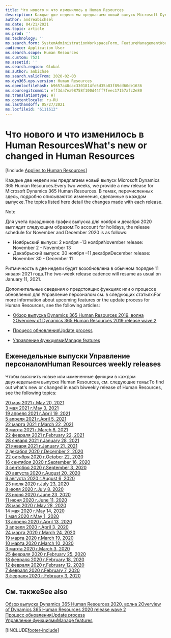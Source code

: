 ```yaml
---
title: Что нового и что изменилось в Human Resources
description: Каждые две недели мы предлагаем новый выпуск Microsoft Dynamics 365 Human Resources. В темах, перечисленных здесь, подробно описываются изменения, сделанные за каждую неделю.
author: andreabichsel
ms.date: 04/21/2021
ms.topic: article
ms.prod: ''
ms.technology: ''
ms.search.form: SystemAdministrationWorkspaceForm, FeatureManagementWorkspace
audience: Application User
ms.search.scope: Human Resources
ms.custom: 7521
ms.assetid: ''
ms.search.region: Global
ms.author: anbichse
ms.search.validFrom: 2020-02-03
ms.dyn365.ops.version: Human Resources
ms.openlocfilehash: b9657a40cac3301814fe5d35a83f89dd60de1636
ms.sourcegitcommit: eff3da7ea98758f100d44ff7feec17157afc2e80
ms.translationtype: HT
ms.contentlocale: ru-RU
ms.lasthandoff: 05/27/2021
ms.locfileid: "6111612"
---
```

# <a name="whats-new-or-changed-in-human-resources"></a><span data-ttu-id="de33f-104">Что нового и что изменилось в Human Resources</span><span class="sxs-lookup"><span data-stu-id="de33f-104">What's new or changed in Human Resources</span></span>

[!include [Applies to Human Resources](../includes/applies-to-hr.md)]

<span data-ttu-id="de33f-105">Каждые две недели мы предлагаем новый выпуск Microsoft Dynamics 365 Human Resources.</span><span class="sxs-lookup"><span data-stu-id="de33f-105">Every two weeks, we provide a new release for Microsoft Dynamics 365 Human Resources.</span></span> <span data-ttu-id="de33f-106">В темах, перечисленных здесь, подробно описываются изменения, сделанные в каждом выпуске.</span><span class="sxs-lookup"><span data-stu-id="de33f-106">The topics listed here detail the changes made with each release.</span></span>

>[!NOTE]
><span data-ttu-id="de33f-107">Для учета праздников график выпуска для ноября и декабря 2020 выглядит следующим образом:</span><span class="sxs-lookup"><span data-stu-id="de33f-107">To account for holidays, the release schedule for November and December 2020 is as follows:</span></span>
>
>- <span data-ttu-id="de33f-108">Ноябрьский выпуск: 2 ноября –13 ноября</span><span class="sxs-lookup"><span data-stu-id="de33f-108">November release: November 2 - November 13</span></span>
>- <span data-ttu-id="de33f-109">Декабрьский выпуск: 30 ноября –11 декабря</span><span class="sxs-lookup"><span data-stu-id="de33f-109">December release: November 30 - December 11</span></span>
> 
><span data-ttu-id="de33f-110">Ритмичность в две недели будет возобновлена в обычном порядке 11 января 2021 года.</span><span class="sxs-lookup"><span data-stu-id="de33f-110">The two-week release cadence will resume as usual on January 11, 2021.</span></span>

<span data-ttu-id="de33f-111">Дополнительные сведения о предстоящих функциях или о процессе обновления для Управление персоналом см. в следующих статьях:</span><span class="sxs-lookup"><span data-stu-id="de33f-111">For more information about upcoming features or the update process for Human Resources, see the following articles:</span></span> 

- [<span data-ttu-id="de33f-112">Обзор выпуска Dynamics 365 Human Resources 2019, волна 2</span><span class="sxs-lookup"><span data-stu-id="de33f-112">Overview of Dynamics 365 Human Resources 2019 release wave 2</span></span>](/dynamics365-release-plan/2019wave2/dynamics365-human-resources/)

- [<span data-ttu-id="de33f-113">Процесс обновления</span><span class="sxs-lookup"><span data-stu-id="de33f-113">Update process</span></span>](hr-admin-setup-update-process.md)

- [<span data-ttu-id="de33f-114">Управление функциями</span><span class="sxs-lookup"><span data-stu-id="de33f-114">Manage features</span></span>](hr-admin-manage-features.md)

## <a name="human-resources-weekly-releases"></a><span data-ttu-id="de33f-115">Еженедельные выпуски Управление персоналом</span><span class="sxs-lookup"><span data-stu-id="de33f-115">Human Resources weekly releases</span></span>

<span data-ttu-id="de33f-116">Чтобы выяснить новые или измененные функции в каждом двухнедельном выпуске Human Resources, см. следующие темы:</span><span class="sxs-lookup"><span data-stu-id="de33f-116">To find out what's new or changed in each biweekly release of Human Resources, see the following topics:</span></span>

[<span data-ttu-id="de33f-117">20 мая 2021 г.</span><span class="sxs-lookup"><span data-stu-id="de33f-117">May 20, 2021</span></span>](hr-whats-new-2021-05-20.md)</br>
[<span data-ttu-id="de33f-118">3 мая 2021 г.</span><span class="sxs-lookup"><span data-stu-id="de33f-118">May 3, 2021</span></span>](hr-whats-new-2021-05-03.md)</br>
[<span data-ttu-id="de33f-119">19 апреля 2021 г.</span><span class="sxs-lookup"><span data-stu-id="de33f-119">April 19, 2021</span></span>](hr-whats-new-2021-04-19.md)</br>
[<span data-ttu-id="de33f-120">5 апреля 2021 г.</span><span class="sxs-lookup"><span data-stu-id="de33f-120">April 5, 2021</span></span>](hr-whats-new-2021-04-05.md)</br>
[<span data-ttu-id="de33f-121">22 марта 2021 г.</span><span class="sxs-lookup"><span data-stu-id="de33f-121">March 22, 2021</span></span>](hr-whats-new-2021-03-22.md)</br>
[<span data-ttu-id="de33f-122">8 марта 2021 г.</span><span class="sxs-lookup"><span data-stu-id="de33f-122">March 8, 2021</span></span>](hr-whats-new-2021-03-08.md)</br>
[<span data-ttu-id="de33f-123">22 февраля 2021 г.</span><span class="sxs-lookup"><span data-stu-id="de33f-123">February 22, 2021</span></span>](hr-whats-new-2021-02-22.md)</br>
[<span data-ttu-id="de33f-124">28 января 2021 г.</span><span class="sxs-lookup"><span data-stu-id="de33f-124">January 28, 2021</span></span>](hr-whats-new-2021-01-28.md)</br>
[<span data-ttu-id="de33f-125">21 января 2021 г.</span><span class="sxs-lookup"><span data-stu-id="de33f-125">January 21, 2021</span></span>](hr-whats-new-2021-01-21.md)</br>
[<span data-ttu-id="de33f-126">2 декабря 2020 г.</span><span class="sxs-lookup"><span data-stu-id="de33f-126">December 2, 2020</span></span>](hr-whats-new-2020-12-02.md)</br>
[<span data-ttu-id="de33f-127">22 октября 2020 г.</span><span class="sxs-lookup"><span data-stu-id="de33f-127">October 22, 2020</span></span>](hr-whats-new-2020-10-22.md)</br>
[<span data-ttu-id="de33f-128">16 сентября 2020 г.</span><span class="sxs-lookup"><span data-stu-id="de33f-128">September 16, 2020</span></span>](hr-whats-new-2020-09-16.md)</br>
[<span data-ttu-id="de33f-129">3 сентября 2020 г.</span><span class="sxs-lookup"><span data-stu-id="de33f-129">September 3, 2020</span></span>](hr-whats-new-2020-09-03.md)</br>
[<span data-ttu-id="de33f-130">20 августа 2020 г.</span><span class="sxs-lookup"><span data-stu-id="de33f-130">August 20, 2020</span></span>](hr-whats-new-2020-08-20.md)</br>
[<span data-ttu-id="de33f-131">6 августа 2020 г.</span><span class="sxs-lookup"><span data-stu-id="de33f-131">August 6, 2020</span></span>](hr-whats-new-2020-08-06.md)</br>
[<span data-ttu-id="de33f-132">23 июля 2020 г.</span><span class="sxs-lookup"><span data-stu-id="de33f-132">July 23, 2020</span></span>](hr-whats-new-2020-07-23.md)</br>
[<span data-ttu-id="de33f-133">8 июля 2020 г.</span><span class="sxs-lookup"><span data-stu-id="de33f-133">July 8, 2020</span></span>](hr-whats-new-2020-07-08.md)</br>
[<span data-ttu-id="de33f-134">23 июня 2020 г.</span><span class="sxs-lookup"><span data-stu-id="de33f-134">June 23, 2020</span></span>](hr-whats-new-2020-06-23.md)</br>
[<span data-ttu-id="de33f-135">11 июня 2020 г.</span><span class="sxs-lookup"><span data-stu-id="de33f-135">June 11, 2020</span></span>](hr-whats-new-2020-06-11.md)</br>
[<span data-ttu-id="de33f-136">28 мая 2020 г.</span><span class="sxs-lookup"><span data-stu-id="de33f-136">May 28, 2020</span></span>](hr-whats-new-2020-05-28.md)</br>
[<span data-ttu-id="de33f-137">14 мая 2020 г.</span><span class="sxs-lookup"><span data-stu-id="de33f-137">May 14, 2020</span></span>](hr-whats-new-2020-05-14.md)</br>
[<span data-ttu-id="de33f-138">1 мая 2020 г.</span><span class="sxs-lookup"><span data-stu-id="de33f-138">May 1, 2020</span></span>](hr-whats-new-2020-05-01.md)</br>
[<span data-ttu-id="de33f-139">13 апреля 2020 г.</span><span class="sxs-lookup"><span data-stu-id="de33f-139">April 13, 2020</span></span>](hr-whats-new-2020-04-13.md)</br>
[<span data-ttu-id="de33f-140">3 апреля 2020 г.</span><span class="sxs-lookup"><span data-stu-id="de33f-140">April 3, 2020</span></span>](hr-whats-new-2020-04-03.md)</br>
[<span data-ttu-id="de33f-141">24 марта 2020 г.</span><span class="sxs-lookup"><span data-stu-id="de33f-141">March 24, 2020</span></span>](hr-whats-new-2020-03-24.md)</br>
[<span data-ttu-id="de33f-142">19 марта 2020 г.</span><span class="sxs-lookup"><span data-stu-id="de33f-142">March 19, 2020</span></span>](hr-whats-new-2020-03-19.md)</br>
[<span data-ttu-id="de33f-143">10 марта 2020 г.</span><span class="sxs-lookup"><span data-stu-id="de33f-143">March 10, 2020</span></span>](hr-whats-new-2020-03-10.md)</br>
[<span data-ttu-id="de33f-144">3 марта 2020 г.</span><span class="sxs-lookup"><span data-stu-id="de33f-144">March 3, 2020</span></span>](hr-whats-new-2020-03-03.md)</br>
[<span data-ttu-id="de33f-145">25 февраля 2020 г.</span><span class="sxs-lookup"><span data-stu-id="de33f-145">February 25, 2020</span></span>](hr-whats-new-2020-02-25.md)</br>
[<span data-ttu-id="de33f-146">18 февраля 2020 г.</span><span class="sxs-lookup"><span data-stu-id="de33f-146">February 18, 2020</span></span>](hr-whats-new-2020-02-18.md)</br>
[<span data-ttu-id="de33f-147">12 февраля 2020 г.</span><span class="sxs-lookup"><span data-stu-id="de33f-147">February 12, 2020</span></span>](hr-whats-new-2020-02-12.md)</br>
[<span data-ttu-id="de33f-148">7 февраля 2020 г.</span><span class="sxs-lookup"><span data-stu-id="de33f-148">February 7, 2020</span></span>](hr-whats-new-2020-02-07.md)</br>
[<span data-ttu-id="de33f-149">3 февраля 2020 г.</span><span class="sxs-lookup"><span data-stu-id="de33f-149">February 3, 2020</span></span>](hr-whats-new-2020-02-03.md)

## <a name="see-also"></a><span data-ttu-id="de33f-150">См. также</span><span class="sxs-lookup"><span data-stu-id="de33f-150">See also</span></span>

[<span data-ttu-id="de33f-151">Обзор выпуска Dynamics 365 Human Resources 2020, волна 2</span><span class="sxs-lookup"><span data-stu-id="de33f-151">Overview of Dynamics 365 Human Resources 2020 release wave 2</span></span>](/dynamics365-release-plan/2020wave2/human-resources/dynamics365-human-resources/)</br>
[<span data-ttu-id="de33f-152">Процесс обновления</span><span class="sxs-lookup"><span data-stu-id="de33f-152">Update process</span></span>](hr-admin-setup-update-process.md)</br>
[<span data-ttu-id="de33f-153">Управление функциями</span><span class="sxs-lookup"><span data-stu-id="de33f-153">Manage features</span></span>](hr-admin-manage-features.md)


[!INCLUDE[footer-include](../includes/footer-banner.md)]
